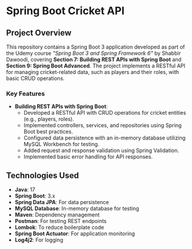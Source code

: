 # Spring Boot Cricket API

## Project Overview
This repository contains a Spring Boot 3 application developed as part of the Udemy course *"Spring Boot 3 and Spring Framework 6"* by Shabbir Dawoodi, covering **Section 7: Building REST APIs with Spring Boot** and **Section 9: Spring Boot Advanced**. The project implements a RESTful API for managing cricket-related data, such as players and their roles, with basic CRUD operations.

### Key Features
- **Building REST APIs with Spring Boot**:
    - Developed a RESTful API with CRUD operations for cricket entities (e.g., players, roles).
    - Implemented controllers, services, and repositories using Spring Boot best practices.
    - Configured data persistence with an in-memory database utilizing MySQL Workbench for testing.
    - Added request and response validation using Spring Validation.
    - Implemented basic error handling for API responses.

## Technologies Used
- **Java**: 17
- **Spring Boot**: 3.x
- **Spring Data JPA**: For data persistence
- **MySQL Database**: In-memory database for testing
- **Maven**: Dependency management
- **Postman**: For testing REST endpoints
- **Lombok**: To reduce boilerplate code
- **Spring Boot Actuator**: For application monitoring
- **Log4j2**: For logging
